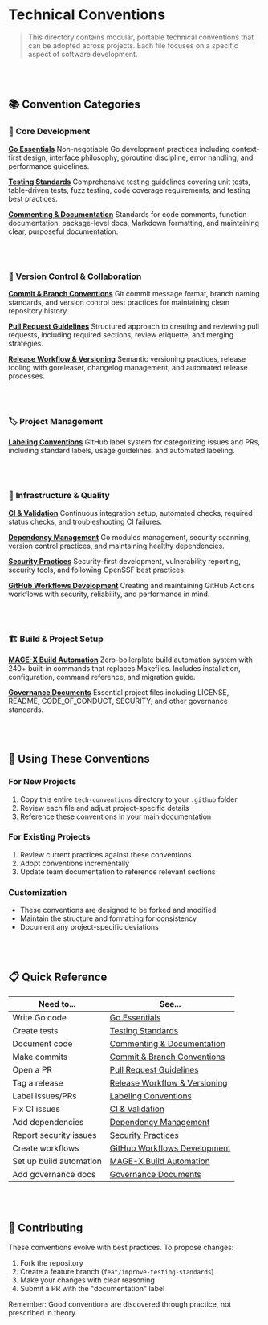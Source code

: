 # Technical Conventions

> This directory contains modular, portable technical conventions that can be adopted across projects. Each file focuses on a specific aspect of software development.

<br><br>

## 📚 Convention Categories

### 🚀 Core Development

**[Go Essentials](go-essentials.md)**
Non-negotiable Go development practices including context-first design, interface philosophy, goroutine discipline, error handling, and performance guidelines.

**[Testing Standards](testing-standards.md)**
Comprehensive testing guidelines covering unit tests, table-driven tests, fuzz testing, code coverage requirements, and testing best practices.

**[Commenting & Documentation](commenting-documentation.md)**
Standards for code comments, function documentation, package-level docs, Markdown formatting, and maintaining clear, purposeful documentation.

<br><br>

### 🔄 Version Control & Collaboration

**[Commit & Branch Conventions](commit-branch-conventions.md)**
Git commit message format, branch naming standards, and version control best practices for maintaining clean repository history.

**[Pull Request Guidelines](pull-request-guidelines.md)**
Structured approach to creating and reviewing pull requests, including required sections, review etiquette, and merging strategies.

**[Release Workflow & Versioning](release-versioning.md)**
Semantic versioning practices, release tooling with goreleaser, changelog management, and automated release processes.

<br><br>

### 🏷️ Project Management

**[Labeling Conventions](labeling-conventions.md)**
GitHub label system for categorizing issues and PRs, including standard labels, usage guidelines, and automated labeling.

<br><br>

### 🔧 Infrastructure & Quality

**[CI & Validation](ci-validation.md)**
Continuous integration setup, automated checks, required status checks, and troubleshooting CI failures.

**[Dependency Management](dependency-management.md)**
Go modules management, security scanning, version control practices, and maintaining healthy dependencies.

**[Security Practices](security-practices.md)**
Security-first development, vulnerability reporting, security tools, and following OpenSSF best practices.

**[GitHub Workflows Development](github-workflows.md)**
Creating and maintaining GitHub Actions workflows with security, reliability, and performance in mind.

<br><br>

### 🏗️ Build & Project Setup

**[MAGE-X Build Automation](mage-x.md)**
Zero-boilerplate build automation system with 240+ built-in commands that replaces Makefiles. Includes installation, configuration, command reference, and migration guide.

**[Governance Documents](governance-documents.md)**
Essential project files including LICENSE, README, CODE_OF_CONDUCT, SECURITY, and other governance standards.

<br><br>

## 🎯 Using These Conventions

### For New Projects
1. Copy this entire `tech-conventions` directory to your `.github` folder
2. Review each file and adjust project-specific details
3. Reference these conventions in your main documentation

### For Existing Projects
1. Review current practices against these conventions
2. Adopt conventions incrementally
3. Update team documentation to reference relevant sections

### Customization
* These conventions are designed to be forked and modified
* Maintain the structure and formatting for consistency
* Document any project-specific deviations

<br><br>

## 📋 Quick Reference

| Need to...             | See...                                                      |
|------------------------|-------------------------------------------------------------|
| Write Go code          | [Go Essentials](go-essentials.md)                           |
| Create tests           | [Testing Standards](testing-standards.md)                   |
| Document code          | [Commenting & Documentation](commenting-documentation.md)   |
| Make commits           | [Commit & Branch Conventions](commit-branch-conventions.md) |
| Open a PR              | [Pull Request Guidelines](pull-request-guidelines.md)       |
| Tag a release          | [Release Workflow & Versioning](release-versioning.md)      |
| Label issues/PRs       | [Labeling Conventions](labeling-conventions.md)             |
| Fix CI issues          | [CI & Validation](ci-validation.md)                         |
| Add dependencies       | [Dependency Management](dependency-management.md)           |
| Report security issues | [Security Practices](security-practices.md)                 |
| Create workflows       | [GitHub Workflows Development](github-workflows.md)         |
| Set up build automation| [MAGE-X Build Automation](mage-x.md)                        |
| Add governance docs    | [Governance Documents](governance-documents.md)             |

<br><br>

## 🤝 Contributing

These conventions evolve with best practices. To propose changes:

1. Fork the repository
2. Create a feature branch (`feat/improve-testing-standards`)
3. Make your changes with clear reasoning
4. Submit a PR with the "documentation" label

Remember: Good conventions are discovered through practice, not prescribed in theory.
